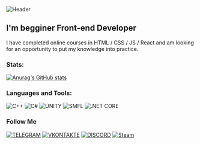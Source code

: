 ![Header](https://github.com/Neptunsk1y/neptunsk1y/blob/main/assets/standard.gif)

## I'm begginer Front-end Developer

I have completed online courses in HTML / CSS / JS / React and am looking for an opportunity to put my knowledge into practice.

### Stats:
[![Anurag's GitHub stats](https://github-readme-stats.vercel.app/api?username=neptunsk1y&show_icons=true&theme=tokyonight)](https://github.com/anuraghazra/github-readme-stats)

### Languages and Tools:

![C++](https://img.shields.io/badge/-c++-090909?style=for-the-badge&logo=c%2b%2b&logoColor=6296CC)
![C#](https://img.shields.io/badge/-CSHARP-090909?style=for-the-badge&logo=c-sharp)
![UNITY](https://img.shields.io/badge/-UNITY-090909?style=for-the-badge&logo=UNITY)
![SMFL](https://img.shields.io/badge/-SFML-090909?style=for-the-badge&logo=SFML)
![.NET CORE](https://img.shields.io/badge/-.NETCORE-090909?style=for-the-badge&logo=visual-studio)


### Follow Me
[![TELEGRAM](https://img.shields.io/badge/-Telegram-090909?style=for-the-badge&logo=Telegram)](https://t.me/neptxnsk1y)
[![VKONTAKTE](https://img.shields.io/badge/-VKONTAKTE-090909?style=for-the-badge&logo=Vk&logoColor=4F7DB3)](https://vk.com/neptxnsk1y)
[![DISCORD](https://img.shields.io/badge/-Discord-090909?style=for-the-badge&logo=Discord)](https://dsc.bio/neptxnsk1y)
[![Steam](https://img.shields.io/badge/-Steam-090909?style=for-the-badge&logo=Steam)](https://steamcommunity.com/id/neptunsk1y)
